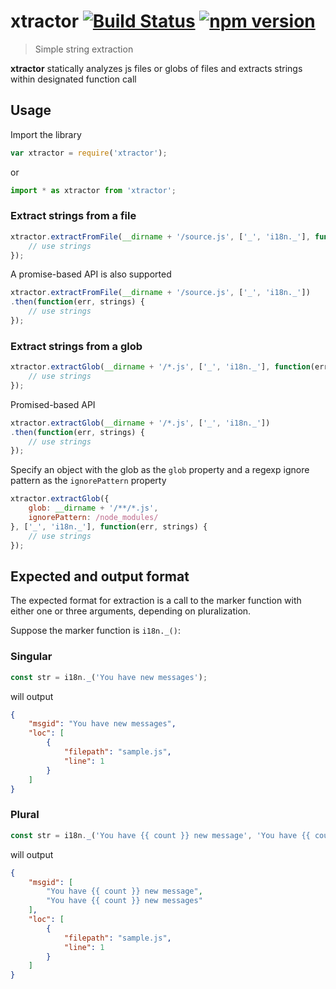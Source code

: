# xtractor [![Build Status](https://img.shields.io/travis/pinterest-web/xtractor/master.svg?style=flat)](https://travis-ci.org/pinterest-web/xtractor) [![npm version](https://img.shields.io/npm/v/xtractor.svg?style=flat)](https://www.npmjs.com/package/xtractor)

> Simple string extraction

**xtractor** statically analyzes js files or globs of files and extracts strings within designated function call

## Usage

Import the library
```js
var xtractor = require('xtractor');
```
or
```js
import * as xtractor from 'xtractor';
```

### Extract strings from a file

```js
xtractor.extractFromFile(__dirname + '/source.js', ['_', 'i18n._'], function(err, strings) {
    // use strings
});
```

A promise-based API is also supported

```js
xtractor.extractFromFile(__dirname + '/source.js', ['_', 'i18n._'])
.then(function(err, strings) {
    // use strings
});
```

### Extract strings from a glob

```js
xtractor.extractGlob(__dirname + '/*.js', ['_', 'i18n._'], function(err, strings) {
    // use strings
});
```

Promised-based API

```js
xtractor.extractGlob(__dirname + '/*.js', ['_', 'i18n._'])
.then(function(err, strings) {
    // use strings
});
```

Specify an object with the glob as the `glob` property and a regexp ignore pattern as the `ignorePattern` property

```js
xtractor.extractGlob({
    glob: __dirname + '/**/*.js',
    ignorePattern: /node_modules/
}, ['_', 'i18n._'], function(err, strings) {
    // use strings
});
```

## Expected and output format

The expected format for extraction is a call to the marker function with either one or three arguments, depending on pluralization.

Suppose the marker function is `i18n._()`:

### Singular
```js
const str = i18n._('You have new messages');
```
will output
```json
{
    "msgid": "You have new messages",
    "loc": [
        {
            "filepath": "sample.js",
            "line": 1
        }
    ]
}
```

### Plural
```js
const str = i18n._('You have {{ count }} new message', 'You have {{ count }} new messages', count);
```
will output
```json
{
    "msgid": [
        "You have {{ count }} new message",
        "You have {{ count }} new messages"
    ],
    "loc": [
        {
            "filepath": "sample.js",
            "line": 1
        }
    ]
}
```